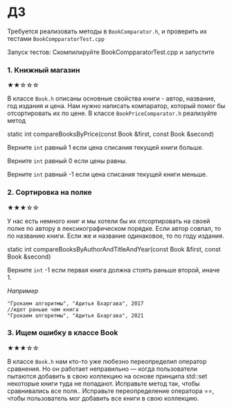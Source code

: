 # ДЗ 
Требуется реализовать методы в `BookComparator.h`, и проверить их тестами `BookCompparatorTest.cpp`

Запуск тестов: 
Скомпилируйте BookCompparatorTest.cpp  и запустите

### 1. Книжный магазин
★★☆☆☆

В классе `Book.h` описаны основные свойства книги - автор, название, год издания и цена. 
Нам нужно написать компаратор, который помог бы отсортировать их по цене.
В классе `BookPriceComparator.h` реализуйте метод

static int compareBooksByPrice(const Book &first, const Book &second)


Верните `int` равный 1 если цена списания текущей книги больше.

Верните `int` равный 0 если цены равны.

Верните `int` равный -1 если цена списания текущей книги меньше.


### 2. Сортировка на полке
★★★☆☆

У нас есть немного книг и мы хотели бы их отсортировать на своей полке по автору в лексикографическом порядке.
Если автор совпал, то по названию книги. Если же и название одинаковое, то по году издания.

static int compareBooksByAuthorAndTitleAndYear(const Book &first, const Book &second)

Верните `int` -1 если первая книга должна стоять раньше второй, иначе 1.


*Например*
```
"Грокаем алгоритмы", "Адитья Бхаргава", 2017
//идет раньше чем книга
"Грокаем алгоритмы", "Адитья Бхаргава", 2021
```        


### 3. Ищем ошибку в классе Book
★★★☆☆

В классе `Book.h` нам кто-то уже любезно переопределил оператор сравнения.
Но он работает неправильно — когда пользователи пытаются добавить в свою коллекцию на основе принципа std::set 
некоторые книги туда не попадают. Исправьте метод так, чтобы сравнивались все поля..
Исправьте переопределение оператора ==, чтобы пользователь мог добавить все книги в свою коллекцию.